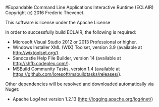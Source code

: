 #Expandable Command Line Applications Interactive Runtime (ECLAIR)
Copyright (c) 2016 Frederic Thevenet.

This software is license under the Apache License


In order to successfully build ECLAIR, the following is required:

- Microsoft Visual Studio 2012 or 2013 Professional or higher.
- Windows Installer XML (WIX) Toolset, version 3.9 (available at http://wixtoolset.org/).
- Sandcastle Help File Builder, version 14 (available at http://shfb.codeplex.com/).
- MSBuild Community Tasks, version 1.4 (available at https://github.com/loresoft/msbuildtasks/releases/).

Other dependencies will be resolved and downloaded automatically via Nuget:
- Apache Log4net version 1.2.13 (http://logging.apache.org/log4net/)
